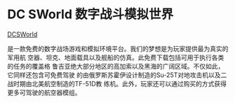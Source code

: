 # DC SWorld 数字战斗模拟世界

[DCSWorld](https://www.digitalcombatsimulator.com/cn/)

是一款免费的数字战场游戏和模拟环境平台。我们的梦想是为玩家提供最为真实的军用航
空器、坦克、地面载具以及舰船的仿真。此免费下载包括可用于执行各类的任务的覆盖格
鲁吉亚绝大部分地区的高加索以及黑海的广阔区域。不仅如此，它同样还包含可免费驾驶
的由俄罗斯苏霍伊设计制造的Su-25T对地攻击机以及二战时期由北美航空制造的TF-51D教
练机。此外，玩家还可以通过购买的方式获得更多可驾驶的航空器模组。
